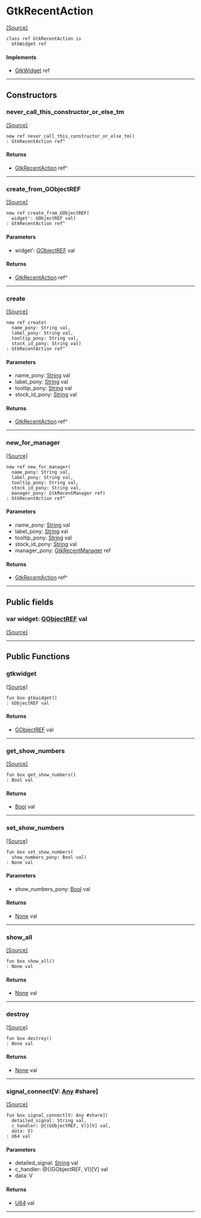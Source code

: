 # GtkRecentAction
<span class="source-link">[[Source]](src/gtk3/GtkRecentAction.md#L6)</span>
```pony
class ref GtkRecentAction is
  GtkWidget ref
```

#### Implements

* [GtkWidget](gtk3-GtkWidget.md) ref

---

## Constructors

### never_call_this_constructor_or_else_tm
<span class="source-link">[[Source]](src/gtk3/GtkRecentAction.md#L10)</span>


```pony
new ref never_call_this_constructor_or_else_tm()
: GtkRecentAction ref^
```

#### Returns

* [GtkRecentAction](gtk3-GtkRecentAction.md) ref^

---

### create_from_GObjectREF
<span class="source-link">[[Source]](src/gtk3/GtkRecentAction.md#L13)</span>


```pony
new ref create_from_GObjectREF(
  widget': GObjectREF val)
: GtkRecentAction ref^
```
#### Parameters

*   widget': [GObjectREF](gtk3-..-gobject-GObjectREF.md) val

#### Returns

* [GtkRecentAction](gtk3-GtkRecentAction.md) ref^

---

### create
<span class="source-link">[[Source]](src/gtk3/GtkRecentAction.md#L17)</span>


```pony
new ref create(
  name_pony: String val,
  label_pony: String val,
  tooltip_pony: String val,
  stock_id_pony: String val)
: GtkRecentAction ref^
```
#### Parameters

*   name_pony: [String](builtin-String.md) val
*   label_pony: [String](builtin-String.md) val
*   tooltip_pony: [String](builtin-String.md) val
*   stock_id_pony: [String](builtin-String.md) val

#### Returns

* [GtkRecentAction](gtk3-GtkRecentAction.md) ref^

---

### new_for_manager
<span class="source-link">[[Source]](src/gtk3/GtkRecentAction.md#L20)</span>


```pony
new ref new_for_manager(
  name_pony: String val,
  label_pony: String val,
  tooltip_pony: String val,
  stock_id_pony: String val,
  manager_pony: GtkRecentManager ref)
: GtkRecentAction ref^
```
#### Parameters

*   name_pony: [String](builtin-String.md) val
*   label_pony: [String](builtin-String.md) val
*   tooltip_pony: [String](builtin-String.md) val
*   stock_id_pony: [String](builtin-String.md) val
*   manager_pony: [GtkRecentManager](gtk3-GtkRecentManager.md) ref

#### Returns

* [GtkRecentAction](gtk3-GtkRecentAction.md) ref^

---

## Public fields

### var widget: [GObjectREF](gtk3-..-gobject-GObjectREF.md) val
<span class="source-link">[[Source]](src/gtk3/GtkRecentAction.md#L7)</span>



---

## Public Functions

### gtkwidget
<span class="source-link">[[Source]](src/gtk3/GtkRecentAction.md#L9)</span>


```pony
fun box gtkwidget()
: GObjectREF val
```

#### Returns

* [GObjectREF](gtk3-..-gobject-GObjectREF.md) val

---

### get_show_numbers
<span class="source-link">[[Source]](src/gtk3/GtkRecentAction.md#L24)</span>


```pony
fun box get_show_numbers()
: Bool val
```

#### Returns

* [Bool](builtin-Bool.md) val

---

### set_show_numbers
<span class="source-link">[[Source]](src/gtk3/GtkRecentAction.md#L27)</span>


```pony
fun box set_show_numbers(
  show_numbers_pony: Bool val)
: None val
```
#### Parameters

*   show_numbers_pony: [Bool](builtin-Bool.md) val

#### Returns

* [None](builtin-None.md) val

---

### show_all
<span class="source-link">[[Source]](src/gtk3/GtkWidget.md#L4)</span>


```pony
fun box show_all()
: None val
```

#### Returns

* [None](builtin-None.md) val

---

### destroy
<span class="source-link">[[Source]](src/gtk3/GtkWidget.md#L10)</span>


```pony
fun box destroy()
: None val
```

#### Returns

* [None](builtin-None.md) val

---

### signal_connect\[V: [Any](builtin-Any.md) #share\]
<span class="source-link">[[Source]](src/gtk3/GtkWidget.md#L13)</span>


```pony
fun box signal_connect[V: Any #share](
  detailed_signal: String val,
  c_handler: @{(GObjectREF, V)}[V] val,
  data: V)
: U64 val
```
#### Parameters

*   detailed_signal: [String](builtin-String.md) val
*   c_handler: @{(GObjectREF, V)}[V] val
*   data: V

#### Returns

* [U64](builtin-U64.md) val

---

